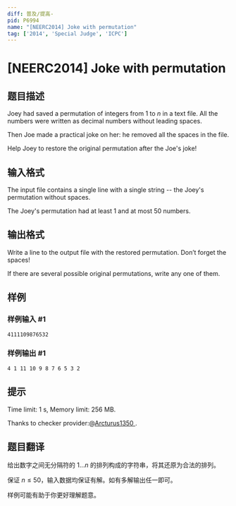 ```yaml
---
diff: 普及/提高-
pid: P6994
name: "[NEERC2014] Joke with permutation"
tag: ['2014', 'Special Judge', 'ICPC']
---
```

# [NEERC2014] Joke with permutation
## 题目描述

Joey had saved a permutation of integers from $1$ to $n$ in a text file. All the numbers were written as decimal numbers without leading spaces.

Then Joe made a practical joke on her: he removed all the spaces in the file.

Help Joey to restore the original permutation after the Joe's joke! 
## 输入格式

The input file contains a single line with a single string -- the Joey's permutation without spaces.

The Joey's permutation had at least $1$ and at most $50$ numbers. 
## 输出格式

Write a line to the output file with the restored permutation. Don’t forget the spaces!

If there are several possible original permutations, write any one of them.
## 样例

### 样例输入 #1
```
4111109876532

```
### 样例输出 #1
```
4 1 11 10 9 8 7 6 5 3 2

```
## 提示

Time limit: 1 s, Memory limit: 256 MB. 

Thanks to checker provider:@[Arcturus1350
](/user/57699).
## 题目翻译

给出数字之间无分隔符的 $1\dots n$ 的排列构成的字符串，将其还原为合法的排列。

保证 $n\leq 50$，输入数据均保证有解。如有多解输出任一即可。

样例可能有助于你更好理解题意。
